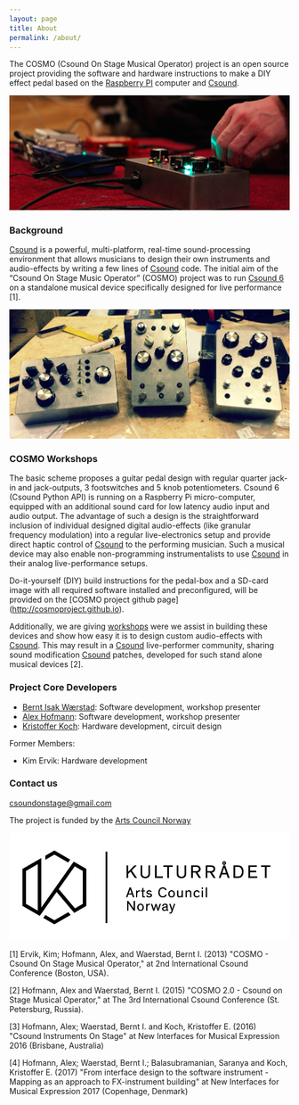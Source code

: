 ```yaml
---
layout: page
title: About
permalink: /about/
---
```



The COSMO (Csound On Stage Musical Operator) project is an open source project providing the software and hardware instructions to make a DIY effect pedal based on the [Raspberry PI](https://www.raspberrypi.org) computer and [Csound](https://csound.com).

![alt text](/images/Live_01.png "Live")

### Background

[Csound](https://csound.com) is a powerful, multi-platform, real-time sound-processing environment that allows musicians to design their own instruments and audio-effects by writing a few lines of [Csound](https://csound.com) code. The initial aim of the “Csound On Stage Music Operator” (COSMO) project was to run [Csound 6](https://csound.com) on a standalone musical device specifically designed for live performance [1].

![alt text](/images/3_COSMO_designs.JPG "3 different COSMO designs")

### COSMO Workshops 

The basic scheme proposes a guitar pedal design with regular quarter jack-in and jack-outputs, 3 footswitches and 5 knob potentiometers. Csound 6 (Csound Python API) is running on a Raspberry Pi micro-computer, equipped with an additional sound card for low latency audio input and audio output. The advantage of such a design is the straightforward inclusion of individual designed digital audio-effects (like granular frequency modulation) into a regular live-electronics setup and provide direct haptic control of [Csound](https://csound.com) to the performing musician. Such a musical device may also enable non-programming instrumentalists to use [Csound](https://csound.com) in their analog live-performance setups. 

Do-it-yourself (DIY) build instructions for the pedal-box and a SD-card image with all required software installed and preconfigured, will be provided on the [COSMO project github page] (http://cosmoproject.github.io). 

Additionally, we are giving [workshops](http://cosmoproject.github.io/workshop) were we assist in building these devices and show how easy it is to design custom audio-effects with [Csound](https://csound.com). This may result in a [Csound](https://csound.com) live-performer community, sharing sound modification [Csound](https://csound.com) patches, developed for such stand alone musical devices [2].

### Project Core Developers
* [Bernt Isak Wærstad](https://www.ntnu.no/ansatte/bernt.warstad): Software development, workshop presenter
* [Alex Hofmann](http://iwk.mdw.ac.at/hofmann.htm): Software development, workshop presenter
* [Kristoffer Koch](http://www.kristofferkoch.com): Hardware development, circuit design

Former Members:

* Kim Ervik: Hardware development

### Contact us

[csoundonstage@gmail.com](mailto:csoundonstage@gmail.com)

The project is funded by the [Arts Council Norway](http://www.kulturradet.no/)

![alt text](images/logos/kulturraadet_sort_stor.png)

[1] Ervik, Kim; Hofmann, Alex, and Waerstad, Bernt I. (2013)
"COSMO - Csound On Stage Musical Operator,"
at 2nd International Csound Conference (Boston, USA).

[2] Hofmann, Alex and Waerstad, Bernt I. (2015)
"COSMO 2.0 - Csound on Stage Musical Operator,"
at The 3rd International Csound Conference (St. Petersburg, Russia).

[3] Hofmann, Alex; Waerstad, Bernt I. and Koch, Kristoffer E. (2016) 
"Csound Instruments On Stage" 
at New Interfaces for Musical Expression 2016 (Brisbane, Australia)

[4] Hofmann, Alex; Waerstad, Bernt I.; Balasubramanian, Saranya and Koch, Kristoffer E. (2017)
"From interface design to the software instrument - Mapping as an approach to FX-instrument building"
at New Interfaces for Musical Expression 2017 (Copenhage, Denmark)



